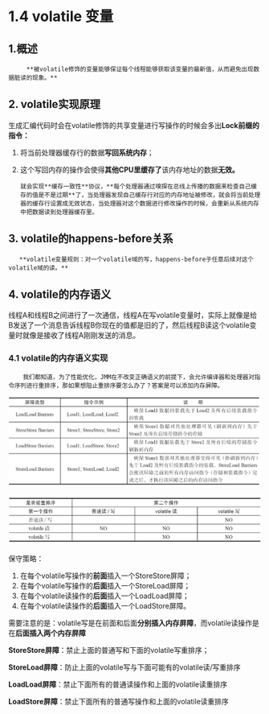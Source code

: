 # 1.4 volatile 变量

##  1.概述

         **被volatile修饰的变量能够保证每个线程能够获取该变量的最新值，从而避免出现数据脏读的现象。**

## 2. volatile实现原理

 生成汇编代码时会在volatile修饰的共享变量进行写操作的时候会多出**Lock前缀的指令：**

1. 将当前处理器缓存行的数据**写回系统内存**；
2. 这个写回内存的操作会使得**其他CPU里缓存了**该内存地址的数据**无效。**

       就会实现**缓存一致性**协议，**每个处理器通过嗅探在总线上传播的数据来检查自己缓存的值是不是过期**了，当处理器发现自己缓存行对应的内存地址被修改，就会将当前处理器的缓存行设置成无效状态，当处理器对这个数据进行修改操作的时候，会重新从系统内存中把数据读到处理器缓存里。

## 3. volatile的happens-before关系

       **volatile变量规则：对一个volatile域的写，happens-before于任意后续对这个volatile域的读。**

## 4. volatile的内存语义

 线程A和线程B之间进行了一次通信，线程A在写volatile变量时，实际上就像是给B发送了一个消息告诉线程B你现在的值都是旧的了，然后线程B读这个volatile变量时就像是接收了线程A刚刚发送的消息。

### 4.1 volatile的内存语义实现

        我们都知道，为了性能优化，JMM在不改变正确语义的前提下，会允许编译器和处理器对指令序列进行重排序，那如果想阻止重排序要怎么办了？答案是可以添加内存屏障。

![&#x5185;&#x5B58;&#x5C4F;&#x969C;&#x5206;&#x7C7B;&#x8868;](../../.gitbook/assets/image%20%2859%29.png)

![volatile&#x91CD;&#x6392;&#x5E8F;&#x89C4;&#x5219;&#x8868;](../../.gitbook/assets/image%20%28144%29.png)

保守策略：

1. 在每个volatile写操作的**前面**插入一个StoreStore屏障；
2. 在每个volatile写操作的**后面**插入一个StoreLoad屏障；
3. 在每个volatile读操作的**后面**插入一个LoadLoad屏障；
4. 在每个volatile读操作的**后面**插入一个LoadStore屏障。

需要注意的是：volatile写是在前面和后面**分别插入内存屏障**，而volatile读操作是在**后面插入两个内存屏障**

**StoreStore屏障**：禁止上面的普通写和下面的volatile写重排序；

**StoreLoad屏障**：防止上面的volatile写与下面可能有的volatile读/写重排序

**LoadLoad屏障**：禁止下面所有的普通读操作和上面的volatile读重排序

**LoadStore屏障**：禁止下面所有的普通写操作和上面的volatile读重排序  
  
  


